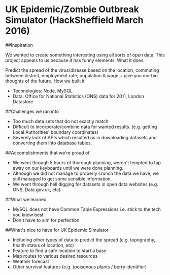 # UK Epidemic/Zombie Outbreak Simulator (HackSheffield March 2016)

##Inspiration

We wanted to create something interesting using all sorts of open data. This project appeals to us because it has funny elements.
What it does

Predict the spread of the virus/disease based on the location, commuting between district, employment rate, population & wage + give you morbid thoughts of the future.
How we built it

- Technologies: Node, MySQL
- Data: Office for National Statistics (ONS) data for 2011, London Datastore

##Challenges we ran into

- Too much data sets that do not exactly match
- Difficult to incorporate/combine data for wanted results. (e.g. getting Local Authorities' boundary coordinates)
- Severely lack of APIs which resulted us in downloading datasets and converting them into database tables.

##Accomplishments that we're proud of

- We went through 5 hours of thorough planning, weren't tempted to tap away on our keyboards until we were done planning.
- Although we did not manage to properly crunch the data we have, we still managed to get some sensible information.
- We went through hell digging for datasets in open data websites (e.g. ONS, Data.gov.uk, etc).

##What we learned

- MySQL does not have Common Table Expressions i.e. stick to the tech you know best
- Don't have to aim for perfection

##What's nice to have for UK Epidemic Simulator

- Including other types of data to predict the spread (e.g. topography, health status of location, etc)
- Feature to find a safe location to start a base
- Map routes to various desired resources
- Weather forecast
- Other survival features (e.g. (poisonous plants / berry identifier)
